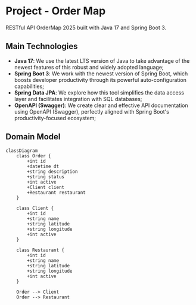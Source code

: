 # Project - Order Map

RESTful API OrderMap 2025 built with Java 17 and Spring Boot 3.

## Main Technologies

- **Java 17**: We use the latest LTS version of Java to take advantage of the newest features of this robust and widely adopted language;
- **Spring Boot 3**: We work with the newest version of Spring Boot, which boosts developer productivity through its powerful auto-configuration capabilities;
- **Spring Data JPA**: We explore how this tool simplifies the data access layer and facilitates integration with SQL databases;
- **OpenAPI (Swagger)**: We create clear and effective API documentation using OpenAPI (Swagger), perfectly aligned with Spring Boot's productivity-focused ecosystem;

## Domain Model

```mermaid
classDiagram
    class Order {
        +int id
        +datetime dt
        +string description
        +string status
        +int active
        +Client client
        +Restaurant restaurant
    }

    class Client {
        +int id
        +string name
        +string latitude
        +string longitude
        +int active
    }

    class Restaurant {
        +int id
        +string name
        +string latitude
        +string longitude
        +int active
    }

    Order --> Client
    Order --> Restaurant
```